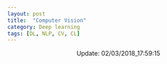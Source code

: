 ```yaml
---
layout: post
title:  "Computer Vision"
category: Deep learning
tags: [DL, NLP, CV, CL]
---
```






<center> Update: 02/03/2018_17:59:15</center>

  	

